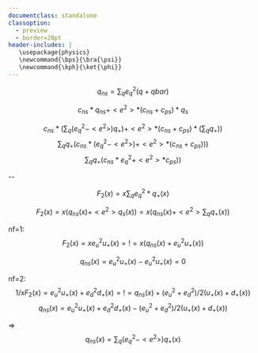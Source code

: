 ```yaml
---
documentclass: standalone
classoption:
  - preview
  - border=20pt
header-includes: |
   \usepackage{physics}
   \newcommand{\bps}{\bra{\psi}}
   \newcommand{\kph}{\ket{\phi}}
---
```

<!--compile with:-->
<!--pandoc -s -o q_{ns}.pdf q_{ns}.md-->

$$ q_{ns} = \sum_q e_q^2 (q + qbar) $$

$$ c_{ns} * q_{ns} + <e^2> * (c_{ns} + c_{ps})*q_s $$

$$ c_{ns} * ( \sum_q (e_q^2 - <e^2>) q_+ ) + <e^2> * (c_{ns} + c_{ps})* ( \sum_q q_+) ) $$
$$ \sum_q q_+ ( c_{ns} *  (e_q^2 - <e^2>)  + <e^2> * (c_{ns} + c_{ps}) ) ) $$
$$ \sum_q q_+ ( c_{ns} * e_q^2 + <e^2> * c_{ps} ) ) $$

--


$$ F_2(x) = x \sum_q e_q^2 * q_+(x) $$

$$F_2(x) = x ( q_{ns}(x) + <e^2> q_s(x) )
 = x ( q_{ns}(x) + <e^2> \sum_q q_+(x) )$$

nf=1:
$$ F_2(x) = x e_u^2 u_+(x) =!= x ( q_{ns}(x) + e_u^2 u_+(x) ) $$

$$ q_{ns}(x) = e_u^2 u_+(x) - e_u^2 u_+(x) = 0 $$

nf=2:
$$ 1/x F_2(x) = e_u^2 u_+(x) + e_d^2 d_+(x) =!= q_{ns}(x) + (e_u^2 + e_d^2)/2 ( u_+(x) + d_+(x) ) $$
$$ q_{ns}(x) = e_u^2 u_+(x) + e_d^2 d_+(x) - (e_u^2 + e_d^2)/2 ( u_+(x) + d_+(x) ) $$

=>
$$ q_{ns}(x) = \sum_q (e_q^2 - <e^2>) q_+(x) $$

<!-- vim: set ft=pandoc: -->
